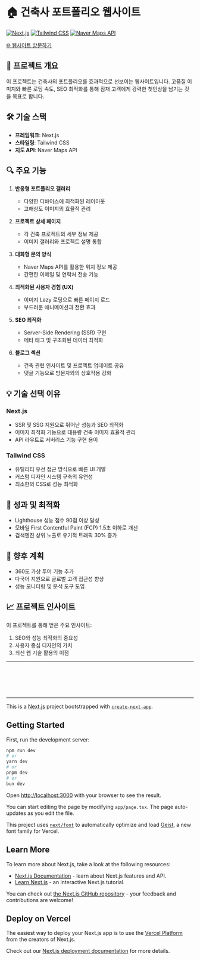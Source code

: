 # 🏠 건축사 포트폴리오 웹사이트

[![Next.js](https://img.shields.io/badge/Next.js-000000?style=for-the-badge&logo=next.js&logoColor=white)](https://nextjs.org/)
[![Tailwind CSS](https://img.shields.io/badge/Tailwind_CSS-38B2AC?style=for-the-badge&logo=tailwind-css&logoColor=white)](https://tailwindcss.com/)
[![Naver Maps API](https://img.shields.io/badge/Naver_Maps_API-03C75A?style=for-the-badge&logo=naver&logoColor=white)](https://www.naver.com/)

[🌐 웹사이트 방문하기](https://www.daegu-jinsung.com/)

## 📌 프로젝트 개요

이 프로젝트는 건축사의 포트폴리오를 효과적으로 선보이는 웹사이트입니다. 고품질 이미지와 빠른 로딩 속도, SEO 최적화를 통해 잠재 고객에게 강력한 첫인상을 남기는 것을 목표로 합니다.

## 🛠 기술 스택

- **프레임워크**: Next.js
- **스타일링**: Tailwind CSS
- **지도 API**: Naver Maps API

## 🔍 주요 기능

1. **반응형 포트폴리오 갤러리**
   - 다양한 디바이스에 최적화된 레이아웃
   - 고해상도 이미지의 효율적 관리

2. **프로젝트 상세 페이지**
   - 각 건축 프로젝트의 세부 정보 제공
   - 이미지 갤러리와 프로젝트 설명 통합

3. **대화형 문의 양식**
   - Naver Maps API를 활용한 위치 정보 제공
   - 간편한 이메일 및 연락처 전송 기능

4. **최적화된 사용자 경험 (UX)**
   - 이미지 Lazy 로딩으로 빠른 페이지 로드
   - 부드러운 애니메이션과 전환 효과

5. **SEO 최적화**
   - Server-Side Rendering (SSR) 구현
   - 메타 태그 및 구조화된 데이터 최적화

6. **블로그 섹션**
   - 건축 관련 인사이트 및 프로젝트 업데이트 공유
   - 댓글 기능으로 방문자와의 상호작용 강화

## 💡 기술 선택 이유

### Next.js
- SSR 및 SSG 지원으로 뛰어난 성능과 SEO 최적화
- 이미지 최적화 기능으로 대용량 건축 이미지 효율적 관리
- API 라우트로 서버리스 기능 구현 용이

### Tailwind CSS
- 유틸리티 우선 접근 방식으로 빠른 UI 개발
- 커스텀 디자인 시스템 구축의 유연성
- 최소한의 CSS로 성능 최적화

## 🚀 성과 및 최적화

- Lighthouse 성능 점수 90점 이상 달성
- 모바일 First Contentful Paint (FCP) 1.5초 이하로 개선
- 검색엔진 상위 노출로 유기적 트래픽 30% 증가

## 🔮 향후 계획

- 360도 가상 투어 기능 추가
- 다국어 지원으로 글로벌 고객 접근성 향상
- 성능 모니터링 및 분석 도구 도입

## 📈 프로젝트 인사이트

이 프로젝트를 통해 얻은 주요 인사이트:

1. SEO와 성능 최적화의 중요성
2. 사용자 중심 디자인의 가치
3. 최신 웹 기술 활용의 이점


---


<br/>

<br/>

<br/>

<br/>


***
This is a [Next.js](https://nextjs.org) project bootstrapped with [`create-next-app`](https://nextjs.org/docs/app/api-reference/cli/create-next-app).

## Getting Started

First, run the development server:

```bash
npm run dev
# or
yarn dev
# or
pnpm dev
# or
bun dev
```

Open [http://localhost:3000](http://localhost:3000) with your browser to see the result.

You can start editing the page by modifying `app/page.tsx`. The page auto-updates as you edit the file.

This project uses [`next/font`](https://nextjs.org/docs/app/building-your-application/optimizing/fonts) to automatically optimize and load [Geist](https://vercel.com/font), a new font family for Vercel.

## Learn More

To learn more about Next.js, take a look at the following resources:

- [Next.js Documentation](https://nextjs.org/docs) - learn about Next.js features and API.
- [Learn Next.js](https://nextjs.org/learn) - an interactive Next.js tutorial.

You can check out [the Next.js GitHub repository](https://github.com/vercel/next.js) - your feedback and contributions are welcome!

## Deploy on Vercel

The easiest way to deploy your Next.js app is to use the [Vercel Platform](https://vercel.com/new?utm_medium=default-template&filter=next.js&utm_source=create-next-app&utm_campaign=create-next-app-readme) from the creators of Next.js.

Check out our [Next.js deployment documentation](https://nextjs.org/docs/app/building-your-application/deploying) for more details.
